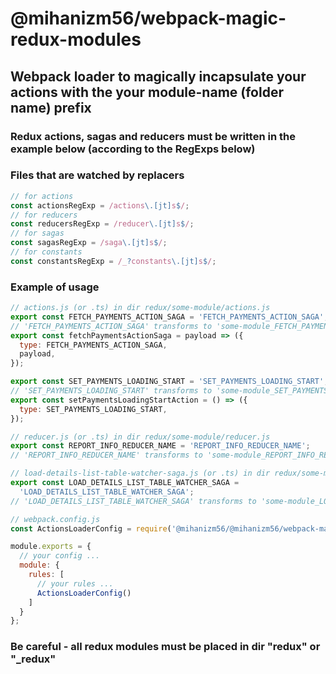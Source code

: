 # @mihanizm56/webpack-magic-redux-modules

## Webpack loader to magically incapsulate your actions with the your module-name (folder name) prefix

### Redux actions, sagas and reducers must be written in the example below (according to the RegExps below)

### Files that are watched by replacers

```javascript
// for actions
const actionsRegExp = /actions\.[jt]s$/;
// for reducers
const reducersRegExp = /reducer\.[jt]s$/;
// for sagas
const sagasRegExp = /saga\.[jt]s$/;
// for constants
const constantsRegExp = /_?constants\.[jt]s$/;
```

### Example of usage

```javascript
// actions.js (or .ts) in dir redux/some-module/actions.js
export const FETCH_PAYMENTS_ACTION_SAGA = 'FETCH_PAYMENTS_ACTION_SAGA';
// 'FETCH_PAYMENTS_ACTION_SAGA' transforms to 'some-module_FETCH_PAYMENTS_ACTION_SAGA'
export const fetchPaymentsActionSaga = payload => ({
  type: FETCH_PAYMENTS_ACTION_SAGA,
  payload,
});

export const SET_PAYMENTS_LOADING_START = 'SET_PAYMENTS_LOADING_START';
// 'SET_PAYMENTS_LOADING_START' transforms to 'some-module_SET_PAYMENTS_LOADING_START'
export const setPaymentsLoadingStartAction = () => ({
  type: SET_PAYMENTS_LOADING_START,
});
```

```javascript
// reducer.js (or .ts) in dir redux/some-module/reducer.js
export const REPORT_INFO_REDUCER_NAME = 'REPORT_INFO_REDUCER_NAME';
// 'REPORT_INFO_REDUCER_NAME' transforms to 'some-module_REPORT_INFO_REDUCER_NAME'
```

```javascript
// load-details-list-table-watcher-saga.js (or .ts) in dir redux/some-module/load-details-list-table-watcher-saga.js.js
export const LOAD_DETAILS_LIST_TABLE_WATCHER_SAGA =
  'LOAD_DETAILS_LIST_TABLE_WATCHER_SAGA';
// 'LOAD_DETAILS_LIST_TABLE_WATCHER_SAGA' transforms to 'some-module_LOAD_DETAILS_LIST_TABLE_WATCHER_SAGA'
```

```javascript
// webpack.config.js
const ActionsLoaderConfig = require('@mihanizm56/@mihanizm56/webpack-magic-redux-modules/lib/loader-config');

module.exports = {
  // your config ...
  module: {
    rules: [
      // your rules ...
      ActionsLoaderConfig()
    ]
  }
};
```

### Be careful - all redux modules must be placed in dir "redux" or "_redux"
